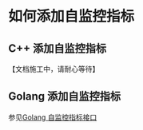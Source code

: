 # 如何添加自监控指标

## C++ 添加自监控指标

【文档施工中，请耐心等待】

## Golang 添加自监控指标

参见[Golang 自监控指标接口](../../plugin-development/plugin-debug/plugin-self-monitor-guide.md)